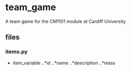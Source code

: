 # team_game
A team game for the CM1101 module at Cardiff University

## files

### items.py
- item_variable
..*id
..*name
..*description
..*mass

